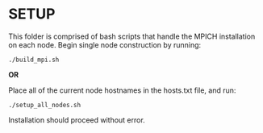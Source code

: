 # SETUP

This folder is comprised of bash scripts that handle the MPICH installation on each node. Begin single node construction by running:

	./build_mpi.sh

**OR**

Place all of the current node hostnames in the hosts.txt file, and run:

	./setup_all_nodes.sh

Installation should proceed without error.
